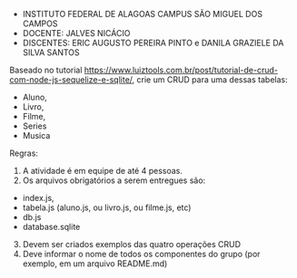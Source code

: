- INSTITUTO FEDERAL DE ALAGOAS CAMPUS SÃO MIGUEL DOS CAMPOS
- DOCENTE: JALVES NICÁCIO
- DISCENTES: ERIC AUGUSTO PEREIRA PINTO e DANILA GRAZIELE DA SILVA SANTOS

Baseado no tutorial https://www.luiztools.com.br/post/tutorial-de-crud-com-node-js-sequelize-e-sqlite/,
crie um CRUD para uma dessas tabelas:
- Aluno,
- Livro,
- Filme,
- Series
- Musica

Regras:

1) A atividade é em equipe de até 4 pessoas.
2) Os arquivos obrigatórios a serem entregues são: 
- index.js, 
- tabela.js (aluno.js, ou livro.js, ou filme.js, etc)
- db.js
- database.sqlite
3) Devem ser criados exemplos das quatro operações CRUD
4) Deve informar o nome de todos os componentes do grupo (por exemplo, em um arquivo README.md)